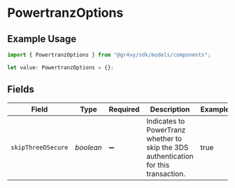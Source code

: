 # PowertranzOptions

## Example Usage

```typescript
import { PowertranzOptions } from "@gr4vy/sdk/models/components";

let value: PowertranzOptions = {};
```

## Fields

| Field                                                                                | Type                                                                                 | Required                                                                             | Description                                                                          | Example                                                                              |
| ------------------------------------------------------------------------------------ | ------------------------------------------------------------------------------------ | ------------------------------------------------------------------------------------ | ------------------------------------------------------------------------------------ | ------------------------------------------------------------------------------------ |
| `skipThreeDSecure`                                                                   | *boolean*                                                                            | :heavy_minus_sign:                                                                   | Indicates to PowerTranz whether to skip the 3DS authentication for this transaction. | true                                                                                 |